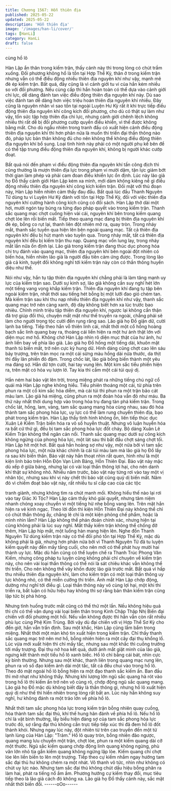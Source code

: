 ```yaml
---
title: Chương 1567: Hỗn thiên địa
published: 2025-05-22
updated: 2025-05-22
description: 'Hỗn thiên địa'
image: '/images/han-li/cover/'
tags: [HanLi]
category: HanLi
draft: false
---
```


cùng hồ lô

Hàn Lập ẩn thân trong kiếm trận, thấy cảnh này thì trong lòng có
chút trầm xuống.
Đối phương không hổ là tồn tại Hợp Thể Kỳ, thân ở trong kiếm
trận nhưng vẫn có thể điều động nhiều thiên địa nguyên khí như
vậy, mạnh mẽ đè ép kiếm trận.
Bất quá, đây cũng là vì cảnh giới tu vi của hắn kém nhiều so với
đối phương.
Nếu cùng cấp thì hắn hoàn toàn có thể dựa vào cảnh giới chi lực,
dễ dàng đánh tan việc điều động thiên địa nguyên khí này.
Dù sao việc đánh tan dễ dàng hơn việc triệu hoán thiên địa
nguyên khí nhiều.
Đây cũng là nguyên nhân vì sao tồn tại ngoài Luyện Hư Kỳ rất ít
khi trực tiếp điều động thiên địa nguyên khí công kích đối
phương, cho dù có thật sự làm như vậy, tốn sức tập hợp thiên địa
chi lực, nhưng cảnh giới chênh lệch không nhiều thì rất dễ bị đối
phương cướp quyền điều khiển, vì thế được không bằng mất.
Cho dù ngẫu nhiên trong tranh đấu có xuất hiện cảnh điều động
thiên địa nguyên khí thì hơn phân nửa là muốn thi triển đại thần
thông nào đó, pháp lực bản thân không đủ cho nên không thể
không điều động thiên địa nguyên khí bổ sung.
Loại tình hình này phải có một người phụ kế bên để có thể tập
trung điều động thiên địa nguyên khí, không bị người khác cướp
đoạt.

Bất quá nói đến phạm vi điều động thiên địa nguyên khí tấn công
địch thì cũng thường là mượn thiên địa lực trong phạm vi mười
dặm, tận lực giảm bớt thời gian làm phép và phải cam đoan điều
khiển lực ổn định.
Lúc này lão giả họ Đồ thấy cảnh giới Hàn Lập kém xa mình, mới
dám không kiêng nể gì điều động nhiều thiên địa nguyên khí công
kích kiếm trận.
Đối mặt với thủ đoạn này, Hàn Lập hiển nhiên cảm thấy đau đầu.
Bất quá lúc đầu Thanh Nguyên Tử dùng tu vi Luyện Hư Kỳ đánh
với tồn tại Hợp Thể Kỳ, đối với việc thiên địa nguyên khí cường
hành công kích cũng có đối sách.
Hàn Lập thở dài một hơi, mười ngón tay búng ra từng đạo pháp
quyết vào trong kiếm trận.
Thanh sắc quang mạc chợt cuồng hiện vài cái, nguyên khí bên
trong kiếm quang chợt lóe lên rồi biến mất.
Tiếp theo quang mạc đang bị thiên địa nguyên khí đè ép, bỗng co
rụt lại, thanh liên đột nhiên mở ra, quay tròn.
Trong nháy mắt, thanh sắc tuyền qua hiện lên bên ngoài quang
mạc.
Tất cả thiên địa nguyên khí đều bị hút mạnh vào tuyền qua.
Trong nháy mắt, tất cả thiên địa nguyên khí đều bị kiếm trận thu
nạp.
Quang mạc vốn lung lay, trong nháy mắt lần nữa ổn định lại.
Lão giả trong kiếm trận đang thúc dục phong hỏa chi trụ đánh vào
quang mạc, thiên địa nguyên khí bên ngoài đột nhiên có biến hóa,
hiển nhiên lão giả là người đầu tiên cảm ứng được.
Trong lòng lão giả cả kinh, tuyệt đối không nghĩ tới kiếm trận này
còn có thần thông huyền diệu như thế.

Nói như vậy, hắn tụ tập thiên địa nguyên khí chẳng phải là làm
tăng mạnh uy lực của kiếm trận sao.
Dưới sự kinh sợ, lão giả không cần suy nghĩ hét lớn một tiếng
vang vọng khắp kiếm trận.
Thiên địa nguyên khí đang tụ tập bên ngoài kiếm trận, nhất thời
sau tiếng hét bỗng bị một lưỡi đao gió chém tan.
Mà kiếm trận sau khi thu nạp nhiều thiên địa nguyên khí như vậy,
thanh sắc quang mạc trở nên càng xanh, độ dày không biết hơn
xa lúc trước bao nhiêu.
Chính mình triệu tập thiên địa nguyên khí, ngược lại không cẩn
thận đã trợ giúp đối thủ, chuyện mất mặt như thế truyền ra ngoài,
chẳng phải sẽ làm cho người trong tộc cười đến rụng răng sao.
Lão giả họ Đồ giận dữ, cười lạnh ba tiếng.
Tiếp theo hắn vỗ thiên linh cái, nhất thời một cổ hồng hoàng bạch
sắc linh quang bay ra, thoáng cái liền hiện ra một hư ảnh thật lớn
với diện mục mơ hồ.
Không chờ Hàn Lập nhìn rõ diện mục thật của hư ảnh, hư ảnh
liền bay về phía lão giả.
Lão giả họ Đồ hống một tiếng dài, khuôn mặt thanh tú biến mất,
trở nên cực kỳ hung dữ. Hình dáng cũng chợt cao lên sáu bảy
trượng, trên trán mọc ra một cái sừng màu hồng dài nửa thước,
da thịt thì đầy lân phiến đỏ đậm.
Trong chốc lát, lão giả bỗng biến thành một yêu ma đáng sợ.
Hắn dữ tợn cười, hai tay vung lên.
Một kim sắc tiểu phiến hiện ra, trên mặt có hỏa vụ lượn lờ.
Tay kia thì cầm một cái túi quỷ dị.

Hắn ném hai bảo vật lên trời, trong miệng phát ra những tiếng chú
ngữ cổ quái mà Hàn Lập nghe không hiểu.
Tiểu phiên thoáng một cái, từ phía trên phun ra một cổ kim sắc
hỏa diễm, mà cái túi thì phun ra một trận bão cát màu lam.
Lão giả há miệng, cũng phun ra một đoàn hỏa vẫn đỏ như máu.
Ba thứ này nhất thời dung hợp vào trong hỏa trụ đang tàn phá
kiếm trận.
Trong chốc lát, hồng, lam, vàng, tam sắc quang mang hòa cùng
nhau, sau đó hóa thành tam sắc phong hỏa lực, uy lực có thể làm
rung chuyển thiên địa, bạo phát trong kiếm trận.
Hàn Lập thấy tình hình không ổn, liên tiếp thúc dục Xuân Lê Kiếm
Trận biến hóa ra vô số huyễn thuật.
Nhưng vô luận huyễn hóa ra bất cứ thứ gì, đều bị tam sắc phong
hỏa lực đốt cháy.
Bộ dáng Xuân Lê Kiếm Trận không thể ngăn cản nổi.
Thanh sắc quang mạc dưới sự công kích không ngừng của
phong hỏa lực, một lát sau thì bắt đầu chợt sáng chợt tối.
Hàn Lập hít một hơi.
Bất quá hắn hoảng sợ như vậy, một nửa bởi vì tam sắc phong
hỏa lực, một nửa khác chính là cái túi màu lam mà lão giả họ Đồ
lấy ra sau khi biến thân.
Bảo vật này hắn thoạt nhìn rất quen, hình như là một kiện linh bảo
trên Hỗn Độn Vạn Linh Bảng, Hỗn Thiên Đại. Bảo vật này mặc dù
xếp ở giữa bảng, nhưng lại có vài loại thần thông lợi hại, cho nên
danh khí thật sự không nhỏ.
Nhiều năm trước, bảo vật này từng rơi vào tay một vị nhân tộc,
nhưng sau khi vị này chết thì bảo vật cũng quỷ dị biến mất. Năm
đó vì chiếm đoạt bảo vật này, rất nhiều tu sĩ cấp cao của các tộc

tranh giành, nhưng không tìm ra chút manh mối.
Không hiểu thế nào lại rơi vào tay Giác Xi Tộc?
Hàn Lập cảm thấy khó giải quyết, nhưng tâm niệm nhanh chóng
xoay chuyển vì một tiếng hừ nhẹ bỗng vang lên. Trên mặt hắn
hiện ra vẻ kinh ngạc.
Theo lời đồn thì kiện Hỗn Thiên Đại này không thể chỉ có chút
thần thông ấy, chẳng lẽ chỉ là một kiện phỏng chế phẩm, hoặc là
mình nhìn lầm?
Hàn Lập không thể phán đoán chính xác, nhưng hiện tại cũng
không phải là lúc suy nghĩ.
Mắt thấy kiếm trận không thể chống đỡ thêm, Hàn Lập híp mắt,
một luồng hàn mang hiện lên.
Nghe đồn Thanh Nguyên Tử dùng kiếm trận này có thể đối phó
tồn tại Hợp Thể Kỳ, mặc dù không phải là giả, nhưng hơn phân
nửa bởi vì Thanh Nguyên Tử đã tu luyện kiếm quyết này đến mấy
tầng cuối, cho nên mới có thể phát huy mười hai thành uy lực.
Mặc dù hắn cũng có thể luyện chế ra Thanh Trúc Phong Vân
Kiếm, nhưng công pháp tu luyện cũng không phải chỉ chuyên về
kiếm trận này, cho nên vài loại thần thông có thể nói là sát chiêu
khác vẫn không thể thi triển.
Cho nên không thể vây khốn được lão giả trước mắt.
Bất quá vì hấp thu nhiều thiên địa nguyên khí, làm cho kiếm trận
có một loại thần thông uy lực không nhỏ, có thể miễn cưỡng thi
triển.
Ánh mắt Hàn Lập chớp động, dường như nghĩ tới điều gì.
Loại thần thông này vô cùng lợi hại, một khi thi triển ra, bất luận
có hữu hiệu hay không thì sợ rằng bản thân kiếm trận cũng lập
tức bị phá hỏng.

Nhưng tình huống trước mắt cũng có thể thử một lần.
Nếu không hiệu quả thì chỉ có thể vận dụng vài loại biến thân
trong Kinh Chập Thập Nhị Biến đại chiến với đối phương một hồi.
Nếu vẫn không được thì hắn vẫn còn rất nhiều phù lục cùng Phệ
Kim Trùng.
Bởi vậy dù đại chiến với vị Hợp Thể Sơ Kỳ cho đến giờ, hắn vẫn
trấn định.
Sau một khắc, Hàn Lập cũng lẩm bẩm trong miệng.
Nhất thời một màn khó tin xuất hiện trong kiếm trận.
Chỉ thấy thanh sắc quang mạc trở nên mơ hồ, bỗng nhiên hiện ra
một cây đại thụ khổng lồ.
Lúc vừa mới xuất hiện thì chỉ mấy tấc, nhưng sau một khắc thì
cuồng trướng tới mấy trượng.
Đại thụ nở hoa kết quả, dưới ánh mắt giật mình của lão giả,
ngưng kết thành một tiểu hồ lô xanh biếc.
Hồ lô chỉ bằng cái bát, nhìn cực kỳ bình thường.
Nhưng sau một khác, thanh liên trong quang mạc rung lên, phun
ra vô số đạo kiếm ảnh dài một tấc, tất cả đều chui vào trong hồ lô.
Theo đó mặt ngoài hồ lô bỗng hiện ra một đạo thanh sắc kiếm ấn.
Ban đầu thì mờ nhạt như không thấy.
Nhưng khi lượng lớn ngũ sắc quang hà rót vào trong hồ lô thì
kiếm ấn trở nên vô cùng rõ, chớp động ngũ sắc quang mang.
Lão giả họ Đồ mặc dù không biết đây là thần thông gì, nhưng hồ
lô xuất hiện quỷ dị như thế thì hiển nhiên trong lòng rất bất an.
Lúc này hắn không suy nghĩ, hư không đánh ra một trảo lớn về
phía hồ lô.

Nhất thời tam sắc phong hỏa lực trong kiếm trận bỗng nhiên quay
cuồng, hóa thành tam sắc đại thủ, khí thế hung hãn đánh về phía
hồ lô.
Nếu hồ lô chỉ là vật bình thường, lấy biểu hiện đáng sợ của tam
sắc phong hỏa lực trước đó, sợ rằng đại thủ không cần trực tiếp
tiếp xúc thì đã đem hồ lô đốt thành khói.
Nhưng ngay lúc này, đột nhiên từ trên cao truyền đến một từ lạnh
lùng của Hàn Lập: "Trảm."
Hồ lô quay tròn, bỗng nhiên đảo ngược, quang mang lưu chuyển
một trận, chợt lóe, phun ra một kiếm quang dài cỡ một thước.
Ngũ sắc kiếm quang chớp động linh quang không ngừng, phù văn
lớn nhỏ tịa gần kiếm quang không ngừng lập lòe.
Kiếm quang chỉ chợt lóe lên liền biến to lên một trượng.
Tiếp theo cự kiếm nhắm ngay hướng tam sắc đại thủ hư không
chém ra một nhát.
Vô thanh vô tức, nhìn như không có chút uy lực nào.
Nhưng tam sắc đại thủ không chút dấu hiệu bỗng phân ra làm hai,
phát ra tiếng nổ ầm ầm.
Phương hướng cự kiếm thay đổi, mục tiêu tiếp theo là lão giả
cách đó không xa.
Lão giả họ Đồ thấy cảnh này, sắc mặt nhất thời biến đổi.
------oOo------
